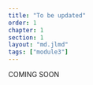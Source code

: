 ```yaml
---
title: "To be updated"
order: 1
chapter: 1
section: 1
layout: "md.jlmd"
tags: ["module3"]
---
```


COMING SOON